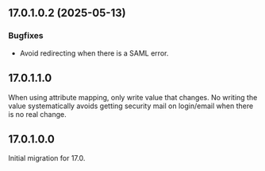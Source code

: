 ## 17.0.1.0.2 (2025-05-13)

### Bugfixes

- Avoid redirecting when there is a SAML error.


## 17.0.1.1.0

When using attribute mapping, only write value that changes.
No writing the value systematically avoids getting security mail on login/email
when there is no real change.

## 17.0.1.0.0

Initial migration for 17.0.
